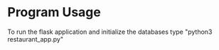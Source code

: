 # Program Usage

To run the flask application and initialize the databases type "python3 restaurant_app.py"
